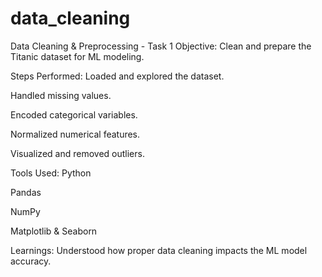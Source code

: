 # data_cleaning
Data Cleaning & Preprocessing - Task 1
Objective:
Clean and prepare the Titanic dataset for ML modeling.

Steps Performed:
Loaded and explored the dataset.

Handled missing values.

Encoded categorical variables.

Normalized numerical features.

Visualized and removed outliers.

Tools Used:
Python

Pandas

NumPy

Matplotlib & Seaborn

Learnings:
Understood how proper data cleaning impacts the ML model accuracy.

